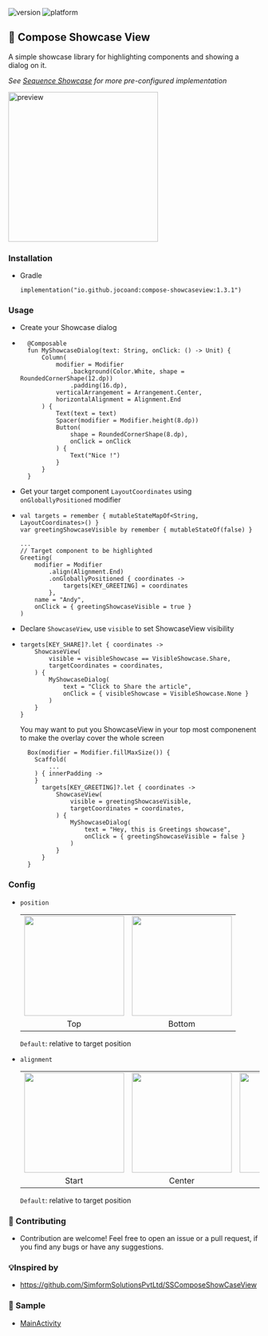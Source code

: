 <p>
  <img src="https://img.shields.io/badge/version-1.3.1-blue.svg" alt="version">
  <img src="https://img.shields.io/badge/platform-android-brightgreen.svg" alt="platform">
</p>

## 🌟 Compose Showcase View
A simple showcase library for highlighting components and showing a dialog on it.

<i>See [Sequence Showcase](https://github.com/jocoand/compose-showcase?tab=readme-ov-file#-sequence-showcase) for more pre-configured implementation </i>

<p>
  <img src="https://github.com/user-attachments/assets/db339610-3818-4d81-b44e-11ae8395df45" width="300" alt="preview">
</p>

### Installation
- Gradle
  ```
  implementation("io.github.jocoand:compose-showcaseview:1.3.1")
  ```

### Usage
- Create your Showcase dialog
- ```
    @Composable
    fun MyShowcaseDialog(text: String, onClick: () -> Unit) {
        Column(
            modifier = Modifier
                .background(Color.White, shape = RoundedCornerShape(12.dp))
                .padding(16.dp),
            verticalArrangement = Arrangement.Center,
            horizontalAlignment = Alignment.End
        ) {
            Text(text = text)
            Spacer(modifier = Modifier.height(8.dp))
            Button(
                shape = RoundedCornerShape(8.dp),
                onClick = onClick
            ) {
                Text("Nice !")
            }
        }
    }
  ```

- Get your target component `LayoutCoordinates` using `onGloballyPositioned` modifier
- ```
  val targets = remember { mutableStateMapOf<String, LayoutCoordinates>() }
  var greetingShowcaseVisible by remember { mutableStateOf(false) }
  
  ...
  // Target component to be highlighted
  Greeting(
      modifier = Modifier
          .align(Alignment.End)
          .onGloballyPositioned { coordinates ->
              targets[KEY_GREETING] = coordinates
          },
      name = "Andy",
      onClick = { greetingShowcaseVisible = true }
  )
  ```

- Declare `ShowcaseView`, use `visible` to set ShowcaseView visibility
- ```
  targets[KEY_SHARE]?.let { coordinates ->
      ShowcaseView(
          visible = visibleShowcase == VisibleShowcase.Share,
          targetCoordinates = coordinates,
      ) {
          MyShowcaseDialog(
              text = "Click to Share the article",
              onClick = { visibleShowcase = VisibleShowcase.None }
          )
      }
  }
  ```
  You may want to put you ShowcaseView in your top most componenent to make the overlay cover the whole screen
  ```
    Box(modifier = Modifier.fillMaxSize()) {
      Scaffold(
          ...
      ) { innerPadding ->
      }
        targets[KEY_GREETING]?.let { coordinates ->
            ShowcaseView(
                visible = greetingShowcaseVisible,
                targetCoordinates = coordinates,
            ) {
                MyShowcaseDialog(
                    text = "Hey, this is Greetings showcase",
                    onClick = { greetingShowcaseVisible = false }
                )
            }
        }
    }
  ```
### Config
- `position`
  <table>
    <tr>
      <td align="center">
        <img src="https://github.com/user-attachments/assets/1e368c82-b301-4c8a-95f2-d76562686d2b" width="200">
      </td>
      <td align="center">
        <img src="https://github.com/user-attachments/assets/d1a791b9-791e-40cd-aac9-6ff0452a7584" width="200">
      </td>

    </tr>
    <tr>
      <td align="center">Top</td>
      <td align="center">Bottom</td>
    </tr>
  </table>

  `Default`: relative to target position

- `alignment`
  <table>
    <tr>
      <td align="center">
        <img src="https://github.com/user-attachments/assets/bcc803b5-f570-43b7-bbfc-a00c3ae1ec5c" width="200">
      </td>
      <td align="center">
        <img src="https://github.com/user-attachments/assets/65695ac9-3fca-4b79-85b6-2d3d30e8d122" width="200">
      </td>
      <td align="center">
        <img src="https://github.com/user-attachments/assets/e4e5f045-cf92-4ef0-8570-a9410867ccbc" width="200">
      </td>
    </tr>
    <tr>
      <td align="center">Start</td>
      <td align="center">Center</td>
      <td align="center">End</td>
    </tr>
  </table>

  `Default`: relative to target position

### :beers: Contributing
- Contribution are welcome!
  Feel free to open an issue or a pull request, if you find any bugs or have any suggestions.

### 💡Inspired by
- https://github.com/SimformSolutionsPvtLtd/SSComposeShowCaseView

### 🎨 Sample
- [MainActivity](https://github.com/jocoand/compose-showcaseview/blob/main/app/src/main/java/com/joco/composeshowcaseview/MainActivity.kt)
